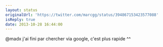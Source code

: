 ```yaml
---
layout: status
originalUrl: 'https://twitter.com/marcgg/status/394867153423577088'
isReply: true
date: 2013-10-28 16:44:00
---
```


@madx j'ai fini par chercher via google, c'est plus rapide ^^
